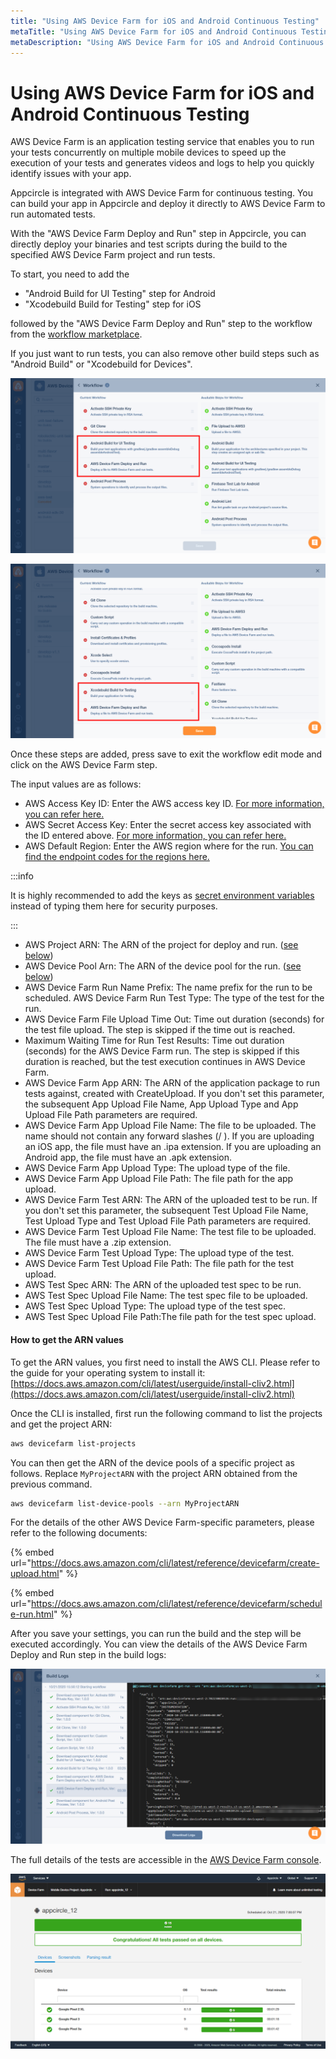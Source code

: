 ```yaml
---
title: "Using AWS Device Farm for iOS and Android Continuous Testing"
metaTitle: "Using AWS Device Farm for iOS and Android Continuous Testing"
metaDescription: "Using AWS Device Farm for iOS and Android Continuous Testing"
---
```

# Using AWS Device Farm for iOS and Android Continuous Testing

AWS Device Farm is an application testing service that enables you to run your tests concurrently on multiple mobile devices to speed up the execution of your tests and generates videos and logs to help you quickly identify issues with your app.

Appcircle is integrated with AWS Device Farm for continuous testing. You can build your app in Appcircle and deploy it directly to AWS Device Farm to run automated tests.



With the "AWS Device Farm Deploy and Run" step in Appcircle, you can directly deploy your binaries and test scripts during the build to the specified AWS Device Farm project and run tests.

To start, you need to add the

* "Android Build for UI Testing" step for Android
* "Xcodebuild Build for Testing" step for iOS

followed by the "AWS Device Farm Deploy and Run" step to the workflow from the [workflow marketplace](../workflows/why-to-use-workflows.md#workflow-marketplace).

If you just want to run tests, you can also remove other build steps such as "Android Build" or "Xcodebuild for Devices".

![Android workflow for AWS Device Farm](<../assets/image (102).png>)

![iOS workflow for AWS Device Farm](<../assets/image (103).png>)



Once these steps are added, press save to exit the workflow edit mode and click on the AWS Device Farm step.

The input values are as follows:

* AWS Access Key ID: Enter the AWS access key ID. [For more information, you can refer here.](https://docs.aws.amazon.com/general/latest/gr/aws-sec-cred-types.html#access-keys-and-secret-access-keys)
* AWS Secret Access Key: Enter the secret access key associated with the ID entered above. [For more information, you can refer here.](https://docs.aws.amazon.com/general/latest/gr/aws-sec-cred-types.html#access-keys-and-secret-access-keys)
* AWS Default Region: Enter the AWS region where for the run. [You can find the endpoint codes for the regions here.](https://docs.aws.amazon.com/general/latest/gr/rande.html#regional-endpoints)

:::info


It is highly recommended to add the keys as [secret environment variables](../environment-variables/managing-variables.md) instead of typing them here for security purposes.

:::

* AWS Project ARN: The ARN of the project for deploy and run. ([see below](using-aws-device-farm-for-ios-and-android-continuous-testing.md#how-to-get-the-arn-values))
* AWS Device Pool Arn: The ARN of the device pool for the run. ([see below](using-aws-device-farm-for-ios-and-android-continuous-testing.md#how-to-get-the-arn-values))
* AWS Device Farm Run Name Prefix: The name prefix for the run to be scheduled. AWS Device Farm Run Test Type: The type of the test for the run.
* AWS Device Farm File Upload Time Out: Time out duration (seconds) for the test file upload. The step is skipped if the time out is reached.
* Maximum Waiting Time for Run Test Results: Time out duration (seconds) for the AWS Device Farm run. The step is skipped if this duration is reached, but the test execution continues in AWS Device Farm.
* AWS Device Farm App ARN: The ARN of the application package to run tests against, created with CreateUpload. If you don't set this parameter, the subsequent App Upload File Name, App Upload Type and App Upload File Path parameters are required.
* AWS Device Farm App Upload File Name: The file to be uploaded. The name should not contain any forward slashes (/ ). If you are uploading an iOS app, the file must have an .ipa extension. If you are uploading an Android app, the file must have an .apk extension.
* AWS Device Farm App Upload Type: The upload type of the file.
* AWS Device Farm App Upload File Path: The file path for the app upload.
* AWS Device Farm Test ARN: The ARN of the uploaded test to be run. If you don't set this parameter, the subsequent Test Upload File Name, Test Upload Type and Test Upload File Path parameters are required.
* AWS Device Farm Test Upload File Name: The test file to be uploaded. The file must have a .zip extension.
* AWS Device Farm Test Upload Type: The upload type of the test.
* AWS Device Farm Test Upload File Path: The file path for the test upload.
* AWS Test Spec ARN: The ARN of the uploaded test spec to be run.
* AWS Test Spec Upload File Name: The test spec file to be uploaded.
* AWS Test Spec Upload Type: The upload type of the test spec.
* AWS Test Spec Upload File Path:The file path for the test spec upload.



#### How to get the ARN values

To get the ARN values, you first need to install the AWS CLI. Please refer to the guide for your operating system to install it: [https://docs.aws.amazon.com/cli/latest/userguide/install-cliv2.html](https://docs.aws.amazon.com/cli/latest/userguide/install-cliv2.html)

Once the CLI is installed, first run the following command to list the projects and get the project ARN:

```bash
aws devicefarm list-projects
```

You can then get the ARN of the device pools of a specific project as follows. Replace `MyProjectARN` with the project ARN obtained from the previous command.

```bash
aws devicefarm list-device-pools --arn MyProjectARN 
```



For the details of the other AWS Device Farm-specific parameters, please refer to the following documents:

{% embed url="https://docs.aws.amazon.com/cli/latest/reference/devicefarm/create-upload.html" %}

{% embed url="https://docs.aws.amazon.com/cli/latest/reference/devicefarm/schedule-run.html" %}



After you save your settings, you can run the build and the step will be executed accordingly. You can view the details of the AWS Device Farm Deploy and Run step in the build logs:

![](<../assets/image (105).png>)



The full details of the tests are accessible in the [AWS Device Farm console](https://console.aws.amazon.com/devicefarm/).

![](<../assets/image (104).png>)

